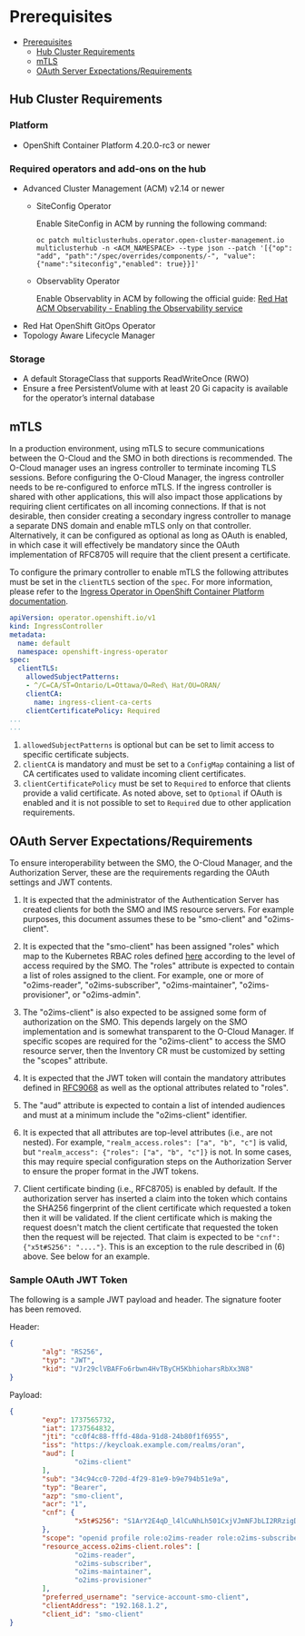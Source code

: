 <!--
SPDX-FileCopyrightText: Red Hat

SPDX-License-Identifier: Apache-2.0
-->

# Prerequisites

- [Prerequisites](#prerequisites)
  - [Hub Cluster Requirements](#hub-cluster-requirements)
  - [mTLS](#mtls)
  - [OAuth Server Expectations/Requirements](#oauth-server-expectationsrequirements)

## Hub Cluster Requirements

### Platform

- OpenShift Container Platform 4.20.0-rc3 or newer

### Required operators and add‑ons on the hub

- Advanced Cluster Management (ACM) v2.14 or newer
  - SiteConfig Operator

    Enable SiteConfig in ACM by running the following command:

    ```console
    oc patch multiclusterhubs.operator.open-cluster-management.io multiclusterhub -n <ACM_NAMESPACE> --type json --patch '[{"op": "add", "path":"/spec/overrides/components/-", "value": {"name":"siteconfig","enabled": true}}]'
    ```

  - Observablity Operator

    Enable Observablity in ACM by following the official guide: [Red Hat ACM Observability - Enabling the Observability service](https://docs.redhat.com/en/documentation/red_hat_advanced_cluster_management_for_kubernetes/2.14/html-single/observability/index#enabling-observability)
- Red Hat OpenShift GitOps Operator
- Topology Aware Lifecycle Manager

### Storage

- A default StorageClass that supports ReadWriteOnce (RWO)
- Ensure a free PersistentVolume with at least 20 Gi capacity is available for the operator’s internal database

## mTLS

In a production environment, using mTLS to secure communications between the O-Cloud and the SMO in both directions is
recommended. The O-Cloud manager uses an ingress controller to terminate incoming TLS sessions. Before configuring the
O-Cloud Manager, the ingress controller needs to be re-configured to enforce mTLS. If the ingress controller is shared
with other applications, this will also impact those applications by requiring client certificates on all incoming
connections. If that is not desirable, then consider creating a secondary ingress controller to manage a separate DNS
domain and enable mTLS only on that controller. Alternatively, it can be configured as optional as long as OAuth is
enabled, in which case it will effectively be mandatory since the OAuth implementation of RFC8705 will require that the
client present a certificate.

To configure the primary controller to enable mTLS the following attributes must be set in the `clientTLS` section of
the `spec`. For more information, please refer to the
[Ingress Operator in OpenShift Container Platform documentation](https://docs.redhat.com/en/documentation/openshift_container_platform/4.20/html/networking_operators/configuring-ingress#configuring-ingress-controller-tls).

```yaml
apiVersion: operator.openshift.io/v1
kind: IngressController
metadata:
  name: default
  namespace: openshift-ingress-operator
spec:
  clientTLS:
    allowedSubjectPatterns:
    - ^/C=CA/ST=Ontario/L=Ottawa/O=Red\ Hat/OU=ORAN/
    clientCA:
      name: ingress-client-ca-certs
    clientCertificatePolicy: Required
...
...
```

1. `allowedSubjectPatterns` is optional but can be set to limit access to specific certificate subjects.
2. `clientCA` is mandatory and must be set to a `ConfigMap` containing a list of CA certificates used to validate
   incoming client certificates.
3. `clientCertificatePolicy` must be set to `Required` to enforce that clients provide a valid certificate. As noted
   above, set to `Optional` if OAuth is enabled and it is not possible to set to `Required` due to other application
   requirements.

## OAuth Server Expectations/Requirements

To ensure interoperability between the SMO, the O-Cloud Manager, and the Authorization Server, these are the
requirements
regarding the OAuth settings and JWT contents.

1. It is expected that the administrator of the Authentication Server has created clients for both the SMO and IMS
   resource servers. For example purposes, this document assumes these to be "smo-client" and "o2ims-client".

2. It is expected that the "smo-client" has been assigned "roles" which map to the Kubernetes RBAC roles
   defined [here](../config/rbac/oran_o2ims_oauth_role_bindings.yaml) according to the level of access required by the SMO.
   The "roles" attribute is expected to contain a list of roles assigned to the client.
   For example, one or more of "o2ims-reader", "o2ims-subscriber", "o2ims-maintainer", "o2ims-provisioner", or
   "o2ims-admin".

3. The "o2ims-client" is also expected to be assigned some form of authorization on the SMO. This depends largely on the
   SMO implementation and is somewhat transparent to the O-Cloud Manager. If specific scopes are required for the
   "o2ims-client" to access the SMO resource server, then the Inventory CR must be customized by setting the "scopes"
   attribute.

4. It is expected that the JWT token will contain the mandatory attributes defined in
   [RFC9068](https://datatracker.ietf.org/doc/html/rfc9068) as well as the optional attributes related to "roles".

5. The "aud" attribute is expected to contain a list of intended audiences and must at a minimum include the
   "o2ims-client" identifier.

6. It is expected that all attributes are top-level attributes (i.e., are not nested). For example,
   `"realm_access.roles": ["a", "b", "c"]` is valid, but `"realm_access": {"roles": ["a", "b", "c"]}` is not. In some
   cases, this may require special configuration steps on the Authorization Server to ensure the proper format in the
   JWT tokens.

7. Client certificate binding (i.e., RFC8705) is enabled by default. If the authorization server has inserted a claim
   into the token which contains the SHA256 fingerprint of the client certificate which requested a token then it will
   be validated. If the client certificate which is making the request doesn't match the client certificate that
   requested the token then the request will be rejected. That claim is expected to be `"cnf": {"x5t#S256": "...."}`.
   This is an exception to the rule described in (6) above. See below for an example.

### Sample OAuth JWT Token

The following is a sample JWT payload and header. The signature footer has been removed.

Header:

```json
{
        "alg": "RS256",
        "typ": "JWT",
        "kid": "VJr29clVBAFFo6rbwn4HvTByCH5KbhioharsRbXx3N8"
}
```

Payload:

```json
{
        "exp": 1737565732,
        "iat": 1737564832,
        "jti": "cc0f4c88-fffd-48da-91d8-24b80f1f6955",
        "iss": "https://keycloak.example.com/realms/oran",
        "aud": [
                "o2ims-client"
        ],
        "sub": "34c94cc0-720d-4f29-81e9-b9e794b51e9a",
        "typ": "Bearer",
        "azp": "smo-client",
        "acr": "1",
        "cnf": {
                "x5t#S256": "S1ArY2E4qD_l4lCuNhLh501CxjVJmNFJbLI2RRzigDc"
        },
        "scope": "openid profile role:o2ims-reader role:o2ims-subscriber role:o2ims-maintainer role:o2ims-provisioner",
        "resource_access.o2ims-client.roles": [
                "o2ims-reader",
                "o2ims-subscriber",
                "o2ims-maintainer",
                "o2ims-provisioner"
        ],
        "preferred_username": "service-account-smo-client",
        "clientAddress": "192.168.1.2",
        "client_id": "smo-client"
}
```
